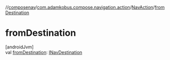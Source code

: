 //[composenav](../../../index.md)/[com.adamkobus.compose.navigation.action](../index.md)/[NavAction](index.md)/[fromDestination](from-destination.md)

# fromDestination

[androidJvm]\
val [fromDestination](from-destination.md): [INavDestination](../../com.adamkobus.compose.navigation.destination/-i-nav-destination/index.md)
